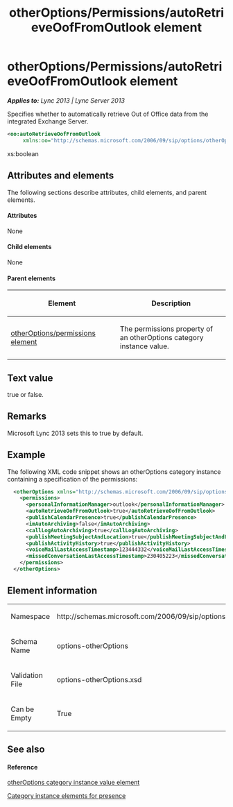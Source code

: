﻿---
title: otherOptions/Permissions/autoRetrieveOofFromOutlook element
TOCTitle: otherOptions/Permissions/autoRetrieveOofFromOutlook element
ms:assetid: f13094d1-e123-479e-a12e-d51f557833a0
ms:mtpsurl: https://msdn.microsoft.com/en-us/library/Dn454759(v=office.15)
ms:contentKeyID: 57093646
ms.date: 07/24/2014
mtps_version: v=office.15
dev_langs:
- xml
---

# otherOptions/Permissions/autoRetrieveOofFromOutlook element


_**Applies to:** Lync 2013 | Lync Server 2013_

Specifies whether to automatically retrieve Out of Office data from the integrated Exchange Server.

``` xml
<oo:autoRetrieveOofFromOutlook 
     xmlns:oo="http://schemas.microsoft.com/2006/09/sip/options/otherOptions">boolean</oo:autoRetrieveOofFromOutlook>
```

xs:boolean

## Attributes and elements

The following sections describe attributes, child elements, and parent elements.

#### Attributes

None

#### Child elements

None

#### Parent elements

<table>
<colgroup>
<col style="width: 50%" />
<col style="width: 50%" />
</colgroup>
<thead>
<tr class="header">
<th><p>Element</p></th>
<th><p>Description</p></th>
</tr>
</thead>
<tbody>
<tr class="odd">
<td><p><a href="otheroptions-permissions-element.md">otherOptions/permissions element</a></p></td>
<td><p>The permissions property of an otherOptions category instance value.</p></td>
</tr>
</tbody>
</table>


## Text value

true or false.

## Remarks

Microsoft Lync 2013 sets this to true by default.

## Example

The following XML code snippet shows an otherOptions category instance containing a specification of the permissions:

``` xml
  <otherOptions xmlns="http://schemas.microsoft.com/2006/09/sip/options/otherOptions">
    <permissions>
      <personalInformationManager>outlook</personalInformationManager>
      <autoRetrieveOofFromOutlook>true</autoRetrieveOofFromOutlook>
      <publishCalendarPresence>true</publishCalendarPresence>
      <imAutoArchiving>false</imAutoArchiving>
      <callLogAutoArchiving>true</callLogAutoArchiving>
      <publishMeetingSubjectAndLocation>true</publishMeetingSubjectAndLocation>
      <publishActivityHistory>true</publishActivityHistory>
      <voiceMailLastAccessTimestamp>123444332</voiceMailLastAccessTimestamp>
      <missedConversationLastAccessTimestamp>230405223</missedConversationLastAccessTimestamp>
    </permissions>
  </otherOptions>
```

## Element information

<table>
<colgroup>
<col style="width: 50%" />
<col style="width: 50%" />
</colgroup>
<tbody>
<tr class="odd">
<td><p>Namespace</p></td>
<td><p>http://schemas.microsoft.com/2006/09/sip/options/otherOptions</p></td>
</tr>
<tr class="even">
<td><p>Schema Name</p></td>
<td><p>options-otherOptions</p></td>
</tr>
<tr class="odd">
<td><p>Validation File</p></td>
<td><p>options-otherOptions.xsd</p></td>
</tr>
<tr class="even">
<td><p>Can be Empty</p></td>
<td><p>True</p></td>
</tr>
</tbody>
</table>


## See also

#### Reference

[otherOptions category instance value element](otheroptions-category-instance-value-element.md)

[Category instance elements for presence](category-instance-elements-for-presence.md)

